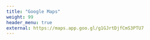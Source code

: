 ```yaml
---
title: "Google Maps"
weight: 99
header_menu: true
external: https://maps.app.goo.gl/g1GJrtDjfCmS3PTU7
---
```

